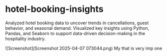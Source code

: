 # hotel-booking-insights
Analyzed hotel booking data to uncover trends in cancellations, guest behavior, and seasonal demand. Visualized key insights using Python, Pandas, and Seaborn to support data-driven decision-making in the hospitality industry.

![Screenshot](Screenshot 2025-04-07 073044.png)
My 
that is very imp one 

